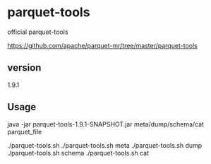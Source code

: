 # parquet-tools

official parquet-tools

https://github.com/apache/parquet-mr/tree/master/parquet-tools

## version
1.9.1

## Usage

java -jar parquet-tools-1.9.1-SNAPSHOT.jar meta/dump/schema/cat parquet_file

./parquet-tools.sh <command>
./parquet-tools.sh meta <parquet file>
./parquet-tools.sh dump <parquet file>
./parquet-tools.sh schema <parquet file>
./parquet-tools.sh cat <parquet file>


